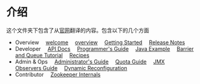 # 介绍

这个文件夹下包含了从[官网](http://zookeeper.apache.org/doc/trunk/index.html)翻译的内容。包含以下的几个方面

* Overview
&emsp;[welcome](https://github.com/benjaminwhx/zookeeper-example/blob/master/translate/overview/Welcome.md)
&emsp;[overview](https://github.com/benjaminwhx/zookeeper-example/blob/master/translate/overview/Overview.md)
&emsp;[Getting Started](https://github.com/benjaminwhx/zookeeper-example/blob/master/translate/overview/Getting%20Started.md)
&emsp;[Release Notes](http://zookeeper.apache.org/doc/trunk/releasenotes.html)
* Developer
&emsp;[API Docs](https://github.com/benjaminwhx/zookeeper-example/blob/master/translate/developer/API%20Docs.md)
&emsp;[Programmer's Guide](https://github.com/benjaminwhx/zookeeper-example/blob/master/translate/developer/Programmer's%20Guide.md)
&emsp;[Java Example](https://github.com/benjaminwhx/zookeeper-example/blob/master/translate/developer/Java%20Example.md)
&emsp;[Barrier and Queue Tutorial](https://github.com/benjaminwhx/zookeeper-example/blob/master/translate/developer/Barrier%20and%20Queue%20Tutorial.md)
&emsp;[Recipes](https://github.com/benjaminwhx/zookeeper-example/blob/master/translate/developer/Repices.md)
* Admin & Ops
&emsp;[Administrator's Guide](https://github.com/benjaminwhx/zookeeper-example/blob/master/translate/Admin%26Ops/Administrator's%20Guide.md)
&emsp;[Quota Guide](https://github.com/benjaminwhx/zookeeper-example/blob/master/translate/Admin%26Ops/Quota%20Guide.md)
&emsp;[JMX](https://github.com/benjaminwhx/zookeeper-example/blob/master/translate/Admin%26Ops/JMX.md)
&emsp;[Observers Guide](https://github.com/benjaminwhx/zookeeper-example/blob/master/translate/Admin%26Ops/Observers%20Guide.md)
&emsp;[Dynamic Reconfiguration](http://zookeeper.apache.org/doc/trunk/zookeeperReconfig.html)
* Contributor
&emsp;[Zookeeper Internals](https://github.com/benjaminwhx/zookeeper-example/blob/master/translate/contributor/Zookeeper%20Internals.md)